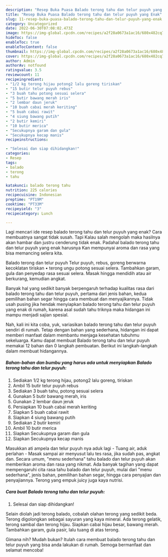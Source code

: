 ```yaml
---
description: "Resep Buka Puasa Balado terong tahu dan telur puyuh yang Enak"
title: "Resep Buka Puasa Balado terong tahu dan telur puyuh yang Enak"
slug: 11-resep-buka-puasa-balado-terong-tahu-dan-telur-puyuh-yang-enak
category: Uncategorized
date: 2022-06-30T07:08:02.473Z
image: https://img-global.cpcdn.com/recipes/a2f28a0673a1ac16/680x482cq70/balado-terong-tahu-dan-telur-puyuh-foto-resep-utama.jpg
hideToc: false
enableToc: true
enableTocContent: false
thumbnail: https://img-global.cpcdn.com/recipes/a2f28a0673a1ac16/680x482cq70/balado-terong-tahu-dan-telur-puyuh-foto-resep-utama.jpg
cover: https://img-global.cpcdn.com/recipes/a2f28a0673a1ac16/680x482cq70/balado-terong-tahu-dan-telur-puyuh-foto-resep-utama.jpg
author: Admin
authorAv: notfound
ratingvalue: 3.5
reviewcount: 11
recipeingredient:
- "1/2 kg terong hijau potong2 lalu goreng tiriskan"
- "15 butir telur puyuh rebus"
- "3 buah tahu potong sesuai selera"
- "5 butir bawang merah iris"
- "2 lembar daun jeruk"
- "10 buah cabai merah keriting"
- "5 buah cabai rawit"
- "4 siung bawang putih"
- "2 butir kemiri"
- "10 butir merica"
- "Secukupnya garam dan gula"
- "Secukupnya kecap manis"
recipeinstructions:

- "Selesai dan siap dihidangkan!"
categories:
- Resep
tags:
- balado
- terong
- tahu

katakunci: balado terong tahu 
nutrition: 225 calories
recipecuisine: Indonesian
preptime: "PT19M"
cooktime: "PT33M"
recipeyield: "3"
recipecategory: Lunch

---
```



Lagi mencari ide resep balado terong tahu dan telur puyuh yang enak? Cara membuatnya sangat tidak susah. Tapi Kalau salah mengolah maka hasilnya akan hambar dan justru cenderung tidak enak. Padahal balado terong tahu dan telur puyuh yang enak harusnya Kan mempunyai aroma dan rasa yang bisa memancing selera kita.


Balado terong dan telur puyuh Telur puyuh, rebus, goreng berwarna kecoklatan tiriskan • terong ungu potong sesuai selera. Tambahkan garam, gula dan penyedap rasa sesuai selera. Masak hingga mendidih atau air berkurang, kemudian angkat.

Banyak hal yang sedikit banyak berpengaruh terhadap kualitas rasa dari balado terong tahu dan telur puyuh, pertama dari jenis bahan, kedua pemilihan bahan segar hingga cara membuat dan menyajikannya. Tidak usah pusing jika hendak menyiapkan balado terong tahu dan telur puyuh yang enak di rumah, karena asal sudah tahu triknya maka hidangan ini mampu menjadi sajian spesial.


Nah, kali ini kita coba, yuk, variasikan balado terong tahu dan telur puyuh sendiri di rumah. Tetap dengan bahan yang sederhana, hidangan ini dapat memberi manfaat dalam membantu menjaga kesehatan tubuhmu sekeluarga. Kamu dapat membuat Balado terong tahu dan telur puyuh memakai 12 bahan dan 0 langkah pembuatan. Berikut ini langkah-langkah dalam membuat hidangannya.

<!--inarticleads1-->

##### Bahan-bahan dan bumbu yang harus ada untuk menyiapkan Balado terong tahu dan telur puyuh:

1. Sediakan 1/2 kg terong hijau, potong2 lalu goreng, tiriskan
1. Ambil 15 butir telur puyuh rebus
1. Sediakan 3 buah tahu, potong sesuai selera
1. Gunakan 5 butir bawang merah, iris
1. Gunakan 2 lembar daun jeruk
1. Persiapkan 10 buah cabai merah keriting
1. Siapkan 5 buah cabai rawit
1. Siapkan 4 siung bawang putih
1. Sediakan 2 butir kemiri
1. Ambil 10 butir merica
1. Siapkan Secukupnya garam dan gula
1. Siapkan Secukupnya kecap manis


Masukkan ati ampela dan telur puyuh nya aduk lagi - Tuang air, aduk perlahan - Masak sampai air menyusut lalu tes rasa, jika sudah pas, angkat dan. Secara umum, &#34;menu sederhana&#34; tahu balado dan telur puyuh akan memberikan aroma dan rasa yang nikmat. Ada banyak tagihan yang dapat mempengaruhi cita rasa tahu balado dan telur puyuh, mulai dari &#34;menu sederhana&#34;, jenis bahan, pemilihan bahan segar, hingga cara penyajian dan penyajiannya. Terong yang empuk juicy juga kaya nutrisi. 

<!--inarticleads2-->

##### Cara buat Balado terong tahu dan telur puyuh:


1. Selesai dan siap dihidangkan!

Selain diolah jadi terong balado, cobalah olahan terong yang sedikit beda. Terong digolongkan sebagai sayuran yang kaya mineral. Ada terong gelatik, terong sambal dan terong hijau. Siapkan cabai hijau besar, bawang merah. Tambahkan garam, gula pasir, lalu tuang di atas terong. 

Gimana nih? Mudah bukan? Itulah cara membuat balado terong tahu dan telur puyuh yang bisa anda lakukan di rumah. Semoga bermanfaat dan selamat mencoba!
